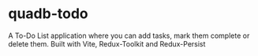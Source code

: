 # quadb-todo
A To-Do List application where you can add tasks, mark them complete or delete them. Built with Vite, Redux-Toolkit and Redux-Persist
